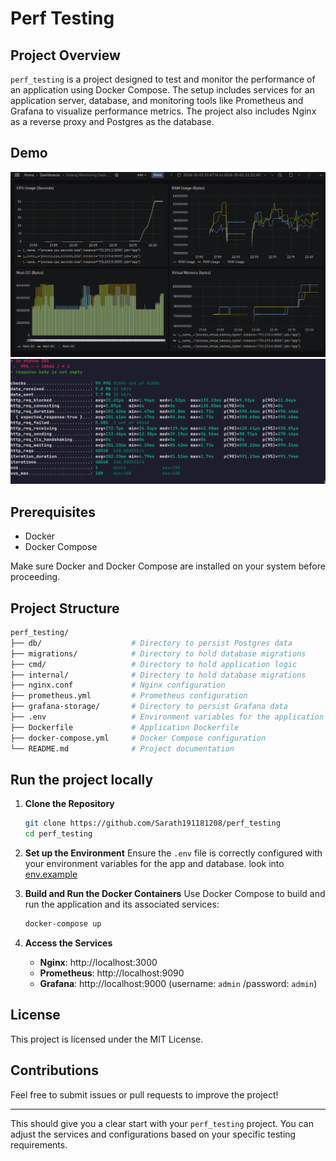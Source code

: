 # Perf Testing

## Project Overview
`perf_testing` is a project designed to test and monitor the performance of an application using Docker Compose. The setup includes services for an application server, database, and monitoring tools like Prometheus and Grafana to visualize performance metrics. The project also includes Nginx as a reverse proxy and Postgres as the database.

## Demo 

![Dashboard image](./assets/screenshots/dashboard.png)
![Load Testing stats image](./assets/screenshots/loadtest.png)

## Prerequisites
- Docker
- Docker Compose

Make sure Docker and Docker Compose are installed on your system before proceeding.

## Project Structure
```bash
perf_testing/
├── db/                    # Directory to persist Postgres data
├── migrations/            # Directory to hold database migrations
├── cmd/                   # Directory to hold application logic
├── internal/              # Directory to hold database migrations
├── nginx.conf             # Nginx configuration
├── prometheus.yml         # Prometheus configuration
├── grafana-storage/       # Directory to persist Grafana data
├── .env                   # Environment variables for the application
├── Dockerfile             # Application Dockerfile
├── docker-compose.yml     # Docker Compose configuration
└── README.md              # Project documentation
```

## Run the project locally

1. **Clone the Repository**
   ```bash
   git clone https://github.com/Sarath191181208/perf_testing
   cd perf_testing
   ```

2. **Set up the Environment**
   Ensure the `.env` file is correctly configured with your environment variables for the app and database.
   look into [env.example](./.env.example)

3. **Build and Run the Docker Containers**
   Use Docker Compose to build and run the application and its associated services:
   ```bash
   docker-compose up 
   ```

4. **Access the Services**
   - **Nginx**: http://localhost:3000
   - **Prometheus**: http://localhost:9090
   - **Grafana**: http://localhost:9000 (username: `admin` /password: `admin`)

## License
This project is licensed under the MIT License.

## Contributions
Feel free to submit issues or pull requests to improve the project!

---

This should give you a clear start with your `perf_testing` project. You can adjust the services and configurations based on your specific testing requirements.

